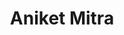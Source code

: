 ---
layout: page
title: Aniket Mitra
description: Project Staff (Sep 2022 - Present)
img: 
importance: 2
category: current
redirect: 
---